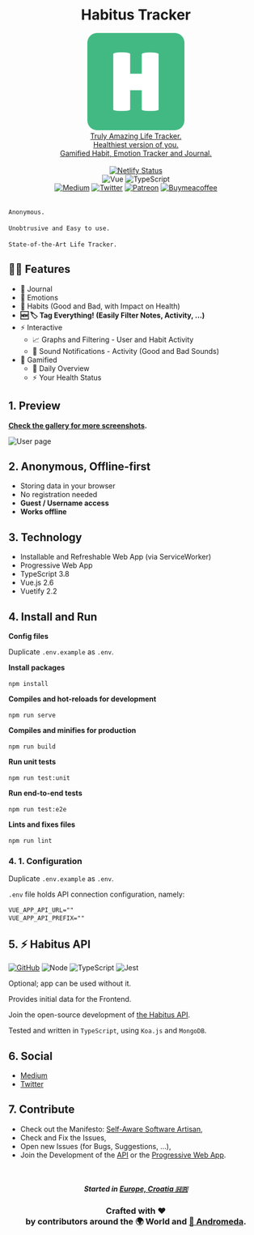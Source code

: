 <h1 align="center">Habitus Tracker</h1>
<p align="center">
  <a href="https://habitus.today"><img src="public/img/icons/logo.png"  alt="Habitus Logo" /></a>
  <br />
  <a href="https://habitus.today">Truly Amazing Life Tracker.</a>
  <br />
  <a href="https://habitus.today">Healthiest version of you.</a>
  <br />
  <a href="https://habitus.today">Gamified Habit, Emotion Tracker and Journal.</a>
  <br />
  <br />
  <a href="https://app.netlify.com/sites/andromeda-habitus/deploys"><img src="https://api.netlify.com/api/v1/badges/697e3f91-eed9-460f-8f92-14ed2f9da5fb/deploy-status" alt="Netlify Status" /></a>
  <br />
  <img src="https://badges.aleen42.com/src/vue.svg" alt="Vue" />
  <img src="https://badges.aleen42.com/src/typescript.svg" alt="TypeScript" />
  <br />
  <a href="https://medium.com/@habitus.today"><img src="https://badges.aleen42.com/src/medium.svg" alt="Medium" /></a>
  <a href="https://twitter.com/HabitusToday"><img src="https://badges.aleen42.com/src/twitter.svg" alt="Twitter" /></a>
  <a href="https://www.patreon.com/moltouni"><img src="https://badges.aleen42.com/src/patreon.svg" alt="Patreon" /></a>
  <a href="https://www.buymeacoffee.com/moltouni"><img src="https://badges.aleen42.com/src/buymeacoffee.svg" alt="Buymeacoffee" /></a>
  <br />
  <br />
</p>

```
Anonymous.

Unobtrusive and Easy to use.

State-of-the-Art Life Tracker.
```

## 🏄‍♂️ Features

- 📝 Journal
- 🥰 Emotions
- 💪 Habits (Good and Bad, with Impact on Health)
- **🆕 🏷 Tag Everything! (Easily Filter Notes, Activity, ...)**
- ⚡️ Interactive
  - 📈 Graphs and Filtering - User and Habit Activity
  - 📣 Sound Notifications - Activity (Good and Bad Sounds)
- 🎯 Gamified
  - 🌁 Daily Overview
  - ⚡️ Your Health Status

## 1. Preview

**[Check the gallery for more screenshots](https://imgur.com/gallery/9X7WC6U).**

![User page](https://i.imgur.com/v8HgZjy.png)

## 2. Anonymous, Offline-first

- Storing data in your browser
- No registration needed
- **Guest / Username access**
- **Works offline**

## 3. Technology

- Installable and Refreshable Web App (via ServiceWorker)
- Progressive Web App
- TypeScript 3.8
- Vue.js 2.6
- Vuetify 2.2

## 4. Install and Run

**Config files**

Duplicate `.env.example` as `.env`.

**Install packages**

`npm install`

**Compiles and hot-reloads for development**

`npm run serve`

**Compiles and minifies for production**

`npm run build`

**Run unit tests**

`npm run test:unit`

**Run end-to-end tests**

`npm run test:e2e`

**Lints and fixes files**

`npm run lint`

### 4. 1. Configuration

Duplicate `.env.example` as `.env`.

`.env` file holds API connection configuration, namely:

```
VUE_APP_API_URL=""
VUE_APP_API_PREFIX=""
```

## 5. ⚡️ Habitus API

<a href="https://github.com/AndromedaTechnology/habitus-api"><img src="https://badges.aleen42.com/src/github.svg" alt="GitHub" /></a>
<img src="https://badges.aleen42.com/src/node.svg" alt="Node" />
<img src="https://badges.aleen42.com/src/typescript.svg" alt="TypeScript" />
<img src="https://badges.aleen42.com/src/jest_1.svg" alt="Jest" />

Optional; app can be used without it.

Provides initial data for the Frontend.

Join the open-source development of [the Habitus API](https://github.com/AndromedaTechnology/habitus-api).

Tested and written in `TypeScript`,
using `Koa.js` and `MongoDB`.

## 6. Social

- [Medium](https://medium.com/@habitus.today)
- [Twitter](https://twitter.com/HabitusToday)

## 7. Contribute

- Check out the Manifesto: [Self-Aware Software Artisan](http://selfawaresoftwareartisan.com),
- Check and Fix the Issues,
- Open new Issues (for Bugs, Suggestions, ...),
- Join the Development of the [API](https://github.com/AndromedaTechnology/habitus-api) or the [Progressive Web App](https://github.com/AndromedaTechnology/habitus).

<br/>
<h5 align="center">
  Started in <a href="https://en.wikipedia.org/wiki/Croatia">Europe, Croatia 🇭🇷</a>
</h5>
<h3 align="center">
  Crafted with ❤️ <br />
  by contributors around the 🌍 World and <a href="https://andromeda.technology/">🌌 Andromeda</a>.
</h3>
